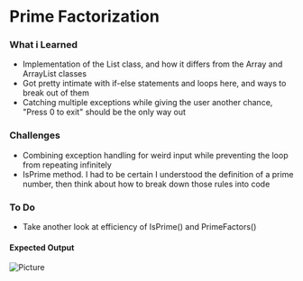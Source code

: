# Prime Factorization #

### What i Learned
- Implementation of the List class, and how it differs from the Array and ArrayList classes
- Got pretty intimate with if-else statements and loops here, and ways to break out of them
- Catching multiple exceptions while giving the user another chance, "Press 0 to exit" should be the only way out

### Challenges
- Combining exception handling for weird input while preventing the loop from repeating infinitely
- IsPrime method. I had to be certain I understood the definition of a prime number, then think about how to break down those rules into code

### To Do
- Take another look at efficiency of IsPrime() and PrimeFactors()

#### Expected Output

![Picture](http://puu.sh/CJGzP/f1c86d7bb1.png)
